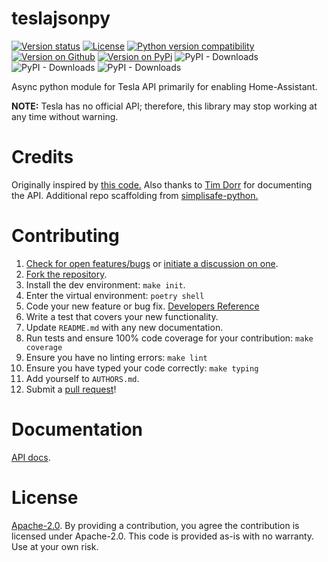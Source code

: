 # teslajsonpy
[![Version status](https://img.shields.io/pypi/status/teslajsonpy)](https://pypi.org/project/teslajsonpy)
[![License](https://img.shields.io/badge/License-Apache%202.0-blue.svg)](https://opensource.org/licenses/Apache-2.0)
[![Python version compatibility](https://img.shields.io/pypi/pyversions/teslajsonpy)](https://pypi.org/project/teslajsonpy)
[![Version on Github](https://img.shields.io/github/v/release/zabuldon/teslajsonpy?include_prereleases&label=GitHub)](https://github.com/zabuldon/teslajsonpy/releases)
[![Version on PyPi](https://img.shields.io/pypi/v/teslajsonpy)](https://pypi.org/project/teslajsonpy)
![PyPI - Downloads](https://img.shields.io/pypi/dd/teslajsonpy)
![PyPI - Downloads](https://img.shields.io/pypi/dw/teslajsonpy)
![PyPI - Downloads](https://img.shields.io/pypi/dm/teslajsonpy)

Async python module for Tesla API primarily for enabling Home-Assistant.

**NOTE:** Tesla has no official API; therefore, this library may stop
working at any time without warning.

# Credits

Originally inspired by [this code.](https://github.com/gglockner/teslajson)
Also thanks to [Tim Dorr](https://tesla-api.timdorr.com/) for documenting the API. Additional repo scaffolding from [simplisafe-python.](https://github.com/bachya/simplisafe-python)

# Contributing

1.  [Check for open features/bugs](https://github.com/zabuldon/teslajsonpy/issues)
    or [initiate a discussion on one](https://github.com/zabuldon/teslajsonpy/issues/new).
2.  [Fork the repository](https://github.com/zabuldon/teslajsonpy/fork/new).
3.  Install the dev environment: `make init`.
4.  Enter the virtual environment: `poetry shell`
5.  Code your new feature or bug fix. [Developers Reference](DEVELOPERS.md)
6.  Write a test that covers your new functionality.
7.  Update `README.md` with any new documentation.
8.  Run tests and ensure 100% code coverage for your contribution: `make coverage`
9.  Ensure you have no linting errors: `make lint`
10. Ensure you have typed your code correctly: `make typing`
11. Add yourself to `AUTHORS.md`.
12. Submit a [pull request](https://github.com/zabuldon/teslajsonpy/pulls)!

# Documentation
[API docs](https://teslajsonpy.readthedocs.io/en/latest/).

# License

[Apache-2.0](LICENSE). By providing a contribution, you agree the contribution is licensed under Apache-2.0.
This code is provided as-is with no warranty. Use at your own risk.
